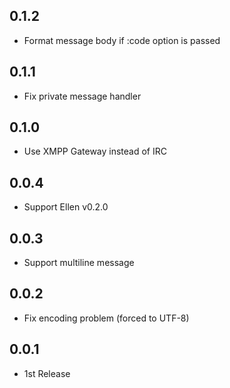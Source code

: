 ## 0.1.2
* Format message body if :code option is passed

## 0.1.1
* Fix private message handler

## 0.1.0
* Use XMPP Gateway instead of IRC

## 0.0.4
* Support Ellen v0.2.0

## 0.0.3
* Support multiline message

## 0.0.2
* Fix encoding problem (forced to UTF-8)

## 0.0.1
* 1st Release
